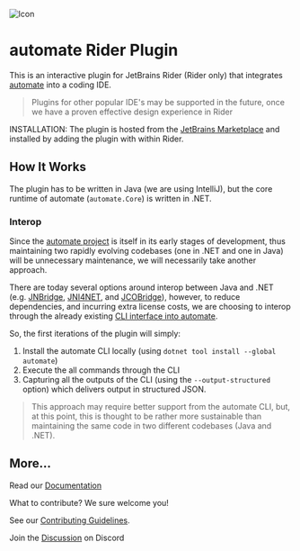 ![Icon](https://raw.githubusercontent.com/jezzsantos/automate.plugin-rider/main/src/main/resources/META-INF/pluginIcon.svg)

# automate Rider Plugin

This is an interactive plugin for JetBrains Rider (Rider only) that integrates [automate](https://github.com/jezzsantos/automate) into a coding IDE. 

> Plugins for other popular IDE's may be supported in the future, once we have a proven effective design experience in Rider

INSTALLATION: The plugin is hosted from the [JetBrains Marketplace](https://plugins.jetbrains.com/plugin/19421-automate) and installed by adding the plugin with within Rider.

## How It Works

The plugin has to be written in Java (we are using IntelliJ), but the core runtime of automate (`automate.Core`) is written in .NET. 

### Interop

Since the [automate project](https://github.com/jezzsantos/automate) is itself in its early stages of development, thus maintaining two rapidly evolving codebases (one in .NET and one in Java) will be unnecessary maintenance, we will necessarily take another approach. 

There are today several options around interop between Java and .NET (e.g. [JNBridge](https://jnbridge.com/), [JNI4NET](http://jni4net.com/), and [JCOBridge](https://www.jcobridge.com/)), however, to reduce dependencies, and incurring extra license costs, we are choosing to interop through the already existing [CLI interface into automate](https://www.nuget.org/packages/automate). 

So, the first iterations of the plugin will simply:

1. Install the automate CLI locally (using `dotnet tool install --global automate`)
1. Execute the all commands through the CLI
1. Capturing all the outputs of the CLI (using the `--output-structured` option) which delivers output in structured JSON.

> This approach may require better support from the automate CLI, but, at this point, this is thought to be rather more sustainable than maintaining the same code in two different codebases (Java and .NET).  


## More...

Read our [Documentation](https://jezzsantos.github.io/automate/)

What to contribute? We sure welcome you!

See our [Contributing Guidelines](https://github.com/jezzsantos/automate.plugin-rider/blob/main/CONTRIBUTING.md).

Join the [Discussion](https://discord.gg/vpc3gDPR) on Discord
